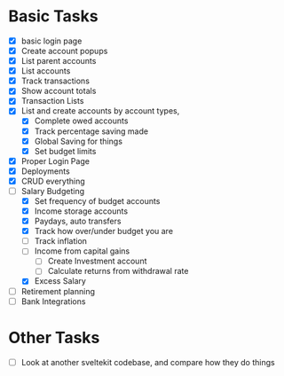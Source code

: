 # Basic Tasks
 - [x] basic login page
 - [x] Create account popups
 - [x] List parent accounts 
 - [x] List accounts
 - [x] Track transactions
 - [x] Show account totals
 - [x] Transaction Lists
 - [x] List and create accounts by account types, 
   - [x] Complete owed accounts
   - [x] Track percentage saving made
   - [x] Global Saving for things
   - [x] Set budget limits
 - [x] Proper Login Page
 - [x] Deployments
 - [x] CRUD everything
 - [ ] Salary Budgeting
   - [x] Set frequency of budget accounts
   - [x] Income storage accounts
   - [x] Paydays, auto transfers
   - [x] Track how over/under budget you are
   - [ ] Track inflation
   - [ ] Income from capital gains
     - [ ] Create Investment account
     - [ ] Calculate returns from withdrawal rate
   - [x] Excess Salary
 - [ ] Retirement planning
 - [ ] Bank Integrations

# Other Tasks
 - [ ] Look at another sveltekit codebase, and compare how they do things